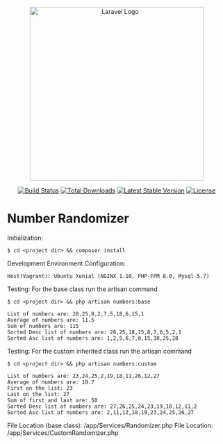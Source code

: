 <p align="center"><a href="https://laravel.com" target="_blank"><img src="https://raw.githubusercontent.com/laravel/art/master/logo-lockup/5%20SVG/2%20CMYK/1%20Full%20Color/laravel-logolockup-cmyk-red.svg" width="400" alt="Laravel Logo"></a></p>

<p align="center">
<a href="https://github.com/laravel/framework/actions"><img src="https://github.com/laravel/framework/workflows/tests/badge.svg" alt="Build Status"></a>
<a href="https://packagist.org/packages/laravel/framework"><img src="https://img.shields.io/packagist/dt/laravel/framework" alt="Total Downloads"></a>
<a href="https://packagist.org/packages/laravel/framework"><img src="https://img.shields.io/packagist/v/laravel/framework" alt="Latest Stable Version"></a>
<a href="https://packagist.org/packages/laravel/framework"><img src="https://img.shields.io/packagist/l/laravel/framework" alt="License"></a>
</p>

# Number Randomizer

Initialization:

    $ cd <project dir> && composer install

Development Environment Configuration:

    Host(Vagrant): Ubuntu Xenial (NGINX 1.10, PHP-FPM 8.0, Mysql 5.7)

Testing: For the base class run the artisan command


    $ cd <project dir> && php artisan numbers:base

    List of numbers are: 28,25,8,2,7,5,18,6,15,1
    Average of numbers are: 11.5
    Sum of numbers are: 115
    Sorted Desc list of numbers are: 28,25,18,15,8,7,6,5,2,1
    Sorted Asc list of numbers are: 1,2,5,6,7,8,15,18,25,28

Testing: For the custom inherited class run the artisan command

    $ cd <project dir> && php artisan numbers:custom

    List of numbers are: 23,24,25,2,19,18,11,26,12,27
    Average of numbers are: 18.7
    First on the list: 23
    Last on the list: 27
    Sum of first and last are: 50
    Sorted Desc list of numbers are: 27,26,25,24,23,19,18,12,11,2
    Sorted Asc list of numbers are: 2,11,12,18,19,23,24,25,26,27

File Location (base class): <project dir>/app/Services/Randomizer.php
File Location: <project dir>/app/Services/CustomRandomizer.php

